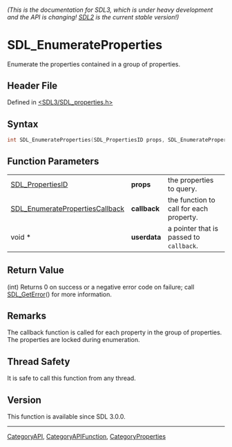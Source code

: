###### (This is the documentation for SDL3, which is under heavy development and the API is changing! [SDL2](https://wiki.libsdl.org/SDL2/) is the current stable version!)
# SDL_EnumerateProperties

Enumerate the properties contained in a group of properties.

## Header File

Defined in [<SDL3/SDL_properties.h>](https://github.com/libsdl-org/SDL/blob/main/include/SDL3/SDL_properties.h)

## Syntax

```c
int SDL_EnumerateProperties(SDL_PropertiesID props, SDL_EnumeratePropertiesCallback callback, void *userdata);
```

## Function Parameters

|                                                                    |              |                                         |
| ------------------------------------------------------------------ | ------------ | --------------------------------------- |
| [SDL_PropertiesID](SDL_PropertiesID)                               | **props**    | the properties to query.                |
| [SDL_EnumeratePropertiesCallback](SDL_EnumeratePropertiesCallback) | **callback** | the function to call for each property. |
| void *                                                             | **userdata** | a pointer that is passed to `callback`. |

## Return Value

(int) Returns 0 on success or a negative error code on failure; call
[SDL_GetError](SDL_GetError)() for more information.

## Remarks

The callback function is called for each property in the group of
properties. The properties are locked during enumeration.

## Thread Safety

It is safe to call this function from any thread.

## Version

This function is available since SDL 3.0.0.

----
[CategoryAPI](CategoryAPI), [CategoryAPIFunction](CategoryAPIFunction), [CategoryProperties](CategoryProperties)

